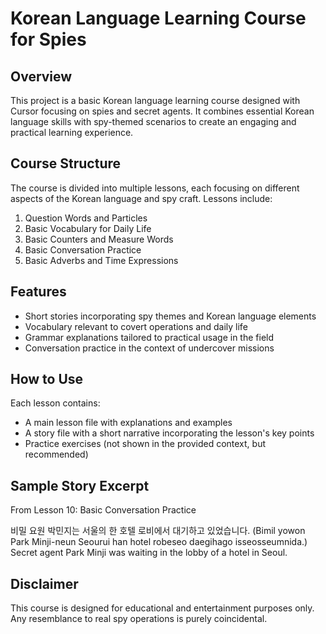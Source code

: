 # Korean Language Learning Course for Spies

## Overview
This project is a basic Korean language learning course designed with Cursor focusing on spies and secret agents. It combines essential Korean language skills with spy-themed scenarios to create an engaging and practical learning experience.

## Course Structure
The course is divided into multiple lessons, each focusing on different aspects of the Korean language and spy craft. Lessons include:

1. Question Words and Particles
2. Basic Vocabulary for Daily Life
3. Basic Counters and Measure Words
4. Basic Conversation Practice
5. Basic Adverbs and Time Expressions

## Features
- Short stories incorporating spy themes and Korean language elements
- Vocabulary relevant to covert operations and daily life
- Grammar explanations tailored to practical usage in the field
- Conversation practice in the context of undercover missions

## How to Use
Each lesson contains:
- A main lesson file with explanations and examples
- A story file with a short narrative incorporating the lesson's key points
- Practice exercises (not shown in the provided context, but recommended)

## Sample Story Excerpt
From Lesson 10: Basic Conversation Practice

비밀 요원 박민지는 서울의 한 호텔 로비에서 대기하고 있었습니다.
(Bimil yowon Park Minji-neun Seourui han hotel robeseo daegihago isseosseumnida.)
Secret agent Park Minji was waiting in the lobby of a hotel in Seoul.

## Disclaimer
This course is designed for educational and entertainment purposes only. Any resemblance to real spy operations is purely coincidental.
